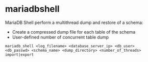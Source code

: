 # mariadbshell
MariaDB Shell perform a multithread dump and restore of a schema:

- Create a compressed dump file for each table of the schema
- User-defined number of concurrent table dump

```mariadb_shell <log_filename> <database_server_ip> <db_user> <db_passwd> <schema_name> <dump_directory> <number_of_threads> import|export```


